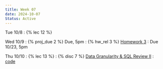 ```yaml
---
title: Week 07
date: 2024-10-07
Status: Active
---
```


Tue 10/8
: {% lec 12 %}

Wed 10/9
: {% proj_due 2 %} Due, 5pm
: {% hw_rel 3 %} [Homework 3](https://www.gradescope.com/courses/835949/assignments/5026826)
  : Due 10/23, 5pm

Thu 10/10
: {% lec 13 %}
: {% disc 7 %} [Data Granularity & SQL Review II](https://drive.google.com/file/d/1pShDTtoTUvmVFzDPXan2rWJ6Kww5ck-y/view?usp=sharing)
  : [code](http://data101.datahub.berkeley.edu/hub/user-redirect/git-pull?repo=https%3A%2F%2Fgithub.com%2Fcal-data-eng%2Ffa24-materials&urlpath=tree%2Ffa24-materials%2Fdisc%2Fdisc07%2Fdisc07.ipynb&branch=main)